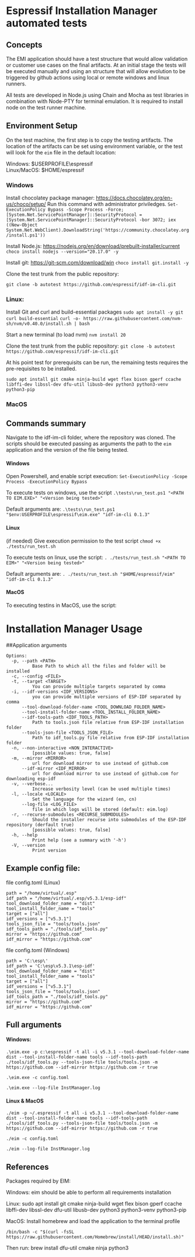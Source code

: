 # Espressif Installation Manager automated tests

## Concepts

The EMI application should have a test structure that would allow validation or customer use cases on the final artifacts. At an initial stage
the tests will be executed manually and using an structure that will allow evolution to be triggered by github actions using local or remote windows and linux runners.

All tests are developed in Node.js using Chain and Mocha as test libraries in combination with Node-PTY for terminal emulation. It is required to install node on the test runner machine.

## Environment Setup

On the test machine, the first step is to copy the testing artifacts. The location of the artifacts can be set using environment variable, or the test will look for the `eim` file in the default location:

Windows: $USERPROFILE\espressif\
Linux/MacOS: $HOME/espressif

### Windows

Install chocolatey package manager:
https://docs.chocolatey.org/en-us/choco/setup/
Run this command with administrator priviledges.
`Set-ExecutionPolicy Bypass -Scope Process -Force; [System.Net.ServicePointManager]::SecurityProtocol = [System.Net.ServicePointManager]::SecurityProtocol -bor 3072; iex ((New-Object System.Net.WebClient).DownloadString('https://community.chocolatey.org/install.ps1'))`

Install Node.js:
https://nodejs.org/en/download/prebuilt-installer/current
`choco install nodejs --version="20.17.0" -y`

Install git:
https://git-scm.com/download/win
`choco install git.install -y`

Clone the test trunk from the public repository:

`git clone -b autotest https://github.com/espressif/idf-im-cli.git`

### Linux:

Install Git and curl and build-essential packages
`sudo apt install -y git curl build-essential`
`curl -o- https://raw.githubusercontent.com/nvm-sh/nvm/v0.40.0/install.sh | bash`

Start a new terminal (to load nvm)
`nvm install 20`

Clone the test trunk from the public repository:
`git clone -b autotest https://github.com/espressif/idf-im-cli.git`

At his point test for prerequisits can be run, the remaining tests requires the pre-requisites to be installed.

`sudo apt install git cmake ninja-build wget flex bison gperf ccache libffi-dev libssl-dev dfu-util libusb-dev python3 python3-venv python3-pip`

### MacOS

## Commands summary

Navigate to the idf-im-cli folder, where the repository was cloned.
The scripts should be executed passing as arguments the path to the `eim` application and the version of the file being tested.

#### Windows

Open Powershell, and enable script execution:
`Set-ExecutionPolicy -Scope Process -ExecutionPolicy Bypass`

To execute tests on windows, use the script
`.\tests\run_test.ps1 "<PATH TO EIM.EXE>" "<Version being tested>"`

Default arguments are:
`.\tests\run_test.ps1 "$env:USERPROFILE\espressif\eim.exe" "idf-im-cli 0.1.3"`

#### Linux

(if needed) Give execution permission to the test script
`chmod +x ./tests/run_test.sh`

To execute tests on linux, use the script:
`. ./tests/run_test.sh "<PATH TO EIM>" "<Version being tested>"`

Default arguments are:
`. ./tests/run_test.sh "$HOME/espressif/eim" "idf-im-cli 0.1.3"`

#### MacOS

To executing testins in MacOS, use the script:

<TODO>

# Installation Manager Usage

##Application arguments

```
Options:
  -p, --path <PATH>
          Base Path to which all the files and folder will be installed
  -c, --config <FILE>
  -t, --target <TARGET>
          You can provide multiple targets separated by comma
  -i, --idf-versions <IDF_VERSIONS>
          you can provide multiple versions of ESP-IDF separated by comma
      --tool-download-folder-name <TOOL_DOWNLOAD_FOLDER_NAME>
      --tool-install-folder-name <TOOL_INSTALL_FOLDER_NAME>
      --idf-tools-path <IDF_TOOLS_PATH>
          Path to tools.json file relative from ESP-IDF installation folder
      --tools-json-file <TOOLS_JSON_FILE>
          Path to idf_tools.py file relative from ESP-IDF installation folder
  -n, --non-interactive <NON_INTERACTIVE>
          [possible values: true, false]
  -m, --mirror <MIRROR>
          url for download mirror to use instead of github.com
      --idf-mirror <IDF_MIRROR>
          url for download mirror to use instead of github.com for downloading esp-idf
  -v, --verbose...
          Increase verbosity level (can be used multiple times)
  -l, --locale <LOCALE>
          Set the language for the wizard (en, cn)
      --log-file <LOG_FILE>
          file in which logs will be stored (default: eim.log)
  -r, --recurse-submodules <RECURSE_SUBMODULES>
          Should the installer recurse into submodules of the ESP-IDF repository (derfault true)
          [possible values: true, false]
  -h, --help
          Print help (see a summary with '-h')
  -V, --version
          Print version
```

## Example config file:

file config.toml (Linux)

```
path = "/home/virtual/.esp"
idf_path = "/home/virtual/.esp/v5.3.1/esp-idf"
tool_download_folder_name = "dist"
tool_install_folder_name = "tools"
target = ["all"]
idf_versions = ["v5.3.1"]
tools_json_file = "tools/tools.json"
idf_tools_path = "./tools/idf_tools.py"
mirror = "https://github.com"
idf_mirror = "https://github.com"
```

file config.toml (Windows)

```
path = 'C:\esp\'
idf_path = 'C:\esp\v5.3.1\esp-idf'
tool_download_folder_name = "dist"
tool_install_folder_name = "tools"
target = ["all"]
idf_versions = ["v5.3.1"]
tools_json_file = "tools/tools.json"
idf_tools_path = "./tools/idf_tools.py"
mirror = "https://github.com"
idf_mirror = "https://github.com"
```

## Full arguments

#### Windows:

`.\eim.exe -p c:\espressif -t all -i v5.3.1 --tool-download-folder-name dist --tool-install-folder-name tools --idf-tools-path ./tools/idf_tools.py --tools-json-file tools/tools.json -m https://github.com --idf-mirror https://github.com -r true`

`.\eim.exe -c config.toml`

`.\eim.exe --log-file InstManager.log`

#### Linux & MacOS

`./eim -p ~/.espressif -t all -i v5.3.1 --tool-download-folder-name dist --tool-install-folder-name tools --idf-tools-path ./tools/idf_tools.py --tools-json-file tools/tools.json -m https://github.com --idf-mirror https://github.com -r true`

`./eim -c config.toml`

`./eim --log-file InstManager.log`

## References

Packages required by EIM:

Windows: eim should be able to perform all requirements installation

Linux: sudo apt install git cmake ninja-build wget flex bison gperf ccache libffi-dev libssl-dev dfu-util libusb-dev python3 python3-venv python3-pip

MacOS:
Install homebrew and load the application to the terminal profile

`/bin/bash -c "$(curl -fsSL https://raw.githubusercontent.com/Homebrew/install/HEAD/install.sh)"`

Then run: brew install dfu-util cmake ninja python3
